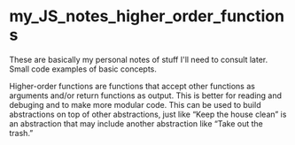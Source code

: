 # my_JS_notes_higher_order_functions
These are basically my personal notes of stuff I'll need to consult later. Small code examples of basic concepts. 

Higher-order functions are functions that accept other functions as arguments and/or return functions as output. This is better for reading and debuging and to make more modular code. This can be used to build abstractions on top of other abstractions, just like “Keep the house clean” is an abstraction that may include another abstraction like “Take out the trash.”

